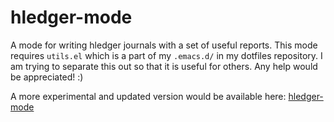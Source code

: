 hledger-mode
============

A mode for writing hledger journals with a set of useful reports.
This mode requires `utils.el` which is a part of my `.emacs.d/` in
my dotfiles repository. I am trying to separate this out so that
it is useful for others. Any help would be appreciated! :)

A more experimental and updated version would be available here:
[hledger-mode](https://github.com/narendraj9/dotfiles/tree/master/.emacs.d/packages/rest/hledger-mode)

